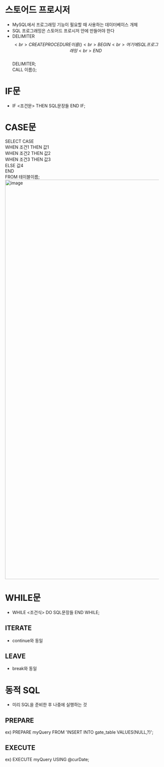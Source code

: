# 스토어드 프로시저
* MySQL에서 프로그래밍 기능이 필요할 때 사용하는 데이터베이스 개체
* SQL 프로그래밍은 스토어드 프로시저 안에 만들어야 한다
* DELIMITER $$<br>
CREATE PROCEDURE 이름()<br>
BEGIN<br>
여기에 SQL 프로그래밍<br>
END $$<br>
DELIMITER;<br>
CALL 이름();

# IF문
* IF <조건문> THEN SQL문장들 END IF;

# CASE문
SELECT CASE<br>
WHEN 조건1 THEN 값1<br>
WHEN 조건2 THEN 값2<br> 
WHEN 조건3 THEN 값3<br>
ELSE 값4<br> 
END<br>
FROM 테이블이름;<br> 
<img width="1304" alt="image" src="https://user-images.githubusercontent.com/88610333/177915839-6cace31e-3afb-4f22-857b-e8c58695e0f3.png">


# WHILE문
* WHILE <조건식> DO SQL문장들 END WHILE;

## ITERATE
* continue와 동일

## LEAVE
* break와 동일

# 동적 SQL
* 미리 SQL을 준비한 후 나중에 실행하는 것

## PREPARE
ex) PREPARE myQuery FROM 'INSERT INTO gate_table VALUES(NULL,?)';

## EXECUTE
ex) EXECUTE myQuery USING @curDate;
